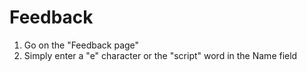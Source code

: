 # Feedback

1. Go on the "Feedback page"
2. Simply enter a "e" character or the "script" word in the Name field